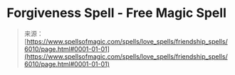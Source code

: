 <!--yml

category: 未分类

date: 2024-06-12 18:40:28

-->

# Forgiveness Spell - Free Magic Spell

> 来源：[https://www.spellsofmagic.com/spells/love_spells/friendship_spells/6010/page.html#0001-01-01](https://www.spellsofmagic.com/spells/love_spells/friendship_spells/6010/page.html#0001-01-01)
